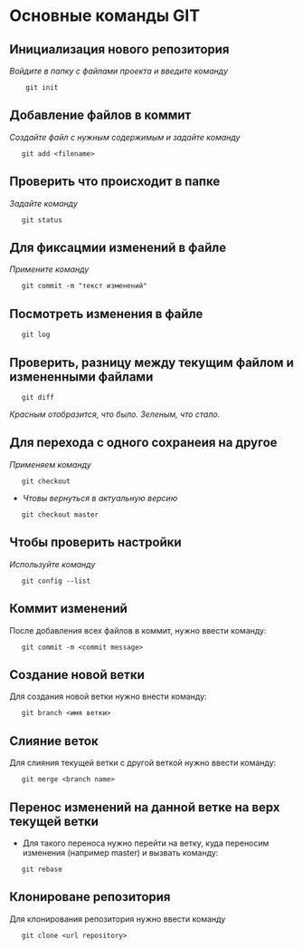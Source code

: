 # Основные команды GIT

## Инициализация нового репозитория

*Войдите в папку с файлами проекта и введите команду* 
```
    git init 
```

## Добавление файлов в коммит

*Создайте файл с нужным содержимым и задайте команду*
```
   git add <filename>
```
## Проверить что происходит в папке

*Задайте команду*
```
   git status
```

## Для фиксацмии изменений в файле 

*Примените команду*
```
   git commit -m "текст изменений"
```
  ## Посмотреть изменения в файле
  ```
     git log
```
## Проверить, разницу между текущим файлом и измененными файлами
```
   git diff
```   

*Красным отобразится, что было. Зеленым, что стало.*

## Для перехода с одного сохранеия на другое
*Применяем команду*
```
   git checkout
```
* *Чтовы вернуться в актуальную версию*
```
   git checkout master
```
## Чтобы проверить настройки
*Используйте команду*
```
   git config --list
```
## Коммит изменений
После добавления всех файлов в коммит, нужно ввести команду:
```
   git commit -m <commit message> 
```

   
## Cоздание новой ветки
Для создания новой ветки нужно внести команду:
```
   git branch <имя ветки> 
```

## Слияние веток
Для слияния текущей ветки с другой веткой нужно ввести команду:
```
   git merge <branch name>
```

## Перенос изменений на данной ветке на верх текущей ветки
* Для такого переноса нужно перейти на ветку, куда переносим изменения (например master) и вызвать команду:
```
   git rebase
```
## Клонироване репозитория
Для клонирования репозитория нужно ввести команду
```
   git clone <url repository>




